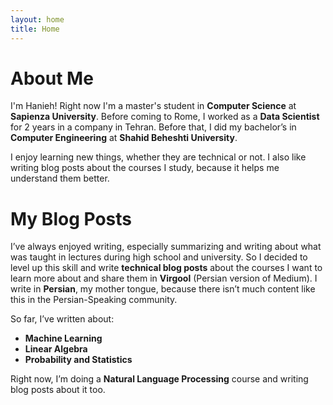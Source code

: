 ```yaml
---
layout: home
title: Home
---
```


# About Me

I'm Hanieh! Right now I'm a master's student in **Computer Science** at **Sapienza University**. Before coming to Rome, I worked as a **Data Scientist** for 2 years in a company in Tehran. Before that, I did my bachelor’s in **Computer Engineering** at **Shahid Beheshti University**.

I enjoy learning new things, whether they are technical or not. I also like writing blog posts about the courses I study, because it helps me understand them better.

# My Blog Posts

I’ve always enjoyed writing, especially summarizing and writing about what was taught in lectures during high school and university. So I decided to level up this skill and write **technical blog posts** about the courses I want to learn more about and share them in **Virgool** (Persian version of Medium). I write in **Persian**, my mother tongue, because there isn’t much content like this in the Persian-Speaking community.  

So far, I’ve written about:

- **Machine Learning**  
- **Linear Algebra**  
- **Probability and Statistics**  

Right now, I’m doing a **Natural Language Processing** course and writing blog posts about it too.

<!-- # My Projects

These are my favorite projects ... -->

<!-- Lorem ipsum dolor sit amet, consectetur adipisicing elit, sed do eiusmod tempor incididunt ut labore et dolore magna aliqua.

This is the home page. It can be used for a short introduction. [Click here](cv) to see the full CV, and [here](assets/files/cv.pdf) to download a print version. The theme also ships with a blog: [click here](posts) to scroll posts from the most recent. Finally, [click here](404) to see a page that can't be found.

By default, the theme only contains these few pages in order to stay lean and flexible. However, it can be easily extended to accommodate more pages, [collections](https://jekyllrb.com/docs/collections/), [categories, and tags](https://jekyllrb.com/docs/posts/#tags-and-categories).

Ut enim ad minim veniam, quis nostrud exercitation ullamco laboris nisi ut aliquip ex ea commodo consequat. Duis aute irure dolor in reprehenderit in voluptate velit esse cillum dolore eu fugiat nulla pariatur. Excepteur sint occaecat cupidatat non proident, sunt in culpa qui officia deserunt mollit anim id est laborum. -->

<!-- Below is a list of blog posts included for illustrative purposes. Make sure to delete or modify them before deploying your website.

{% include archive.html %} -->
